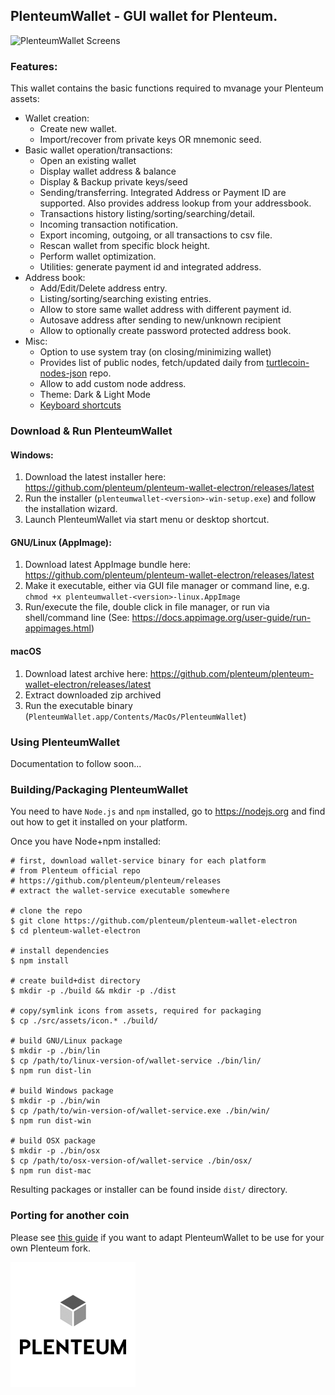 ## PlenteumWallet - GUI wallet for Plenteum.

![PlenteumWallet Screens](https://user-images.githubusercontent.com/5268997/54806537-f4ead180-4c82-11e9-9806-7923153301fc.png "PlenteumWallet Screens")

### Features:

This wallet contains the basic functions required to mvanage your Plenteum assets:

* Wallet creation:
  * Create new wallet.
  * Import/recover from private keys OR mnemonic seed.
* Basic wallet operation/transactions:
  * Open an existing  wallet
  * Display wallet address & balance
  * Display & Backup private keys/seed
  * Sending/transferring. Integrated Address or Payment ID are supported. Also provides address lookup from your addressbook.
  * Transactions history listing/sorting/searching/detail.
  * Incoming transaction notification.
  * Export incoming, outgoing, or all transactions to csv file.
  * Rescan wallet from specific block height.
  * Perform wallet optimization.
  * Utilities: generate payment id and integrated address.
* Address book:
  * Add/Edit/Delete address entry.
  * Listing/sorting/searching existing entries.
  * Allow to store same wallet address with different payment id.
  * Autosave address after sending to new/unknown recipient
  * Allow to optionally create password protected address book.
* Misc:
  * Option to use system tray (on closing/minimizing wallet)
  * Provides list of public nodes, fetch/updated daily from [turtlecoin-nodes-json](https://github.com/turtlecoin/turtlecoin-nodes-json) repo.
  * Allow to add custom node address.
  * Theme: Dark & Light Mode
  * [Keyboard shortcuts](docs/shortcut.md)

### Download &amp; Run PlenteumWallet

#### Windows:
1. Download the latest installer here: https://github.com/plenteum/plenteum-wallet-electron/releases/latest
2. Run the installer (`plenteumwallet-<version>-win-setup.exe`) and follow the installation wizard.
3. Launch PlenteumWallet via start menu or desktop shortcut.

#### GNU/Linux (AppImage):
1. Download latest AppImage bundle here: https://github.com/plenteum/plenteum-wallet-electron/releases/latest
2. Make it executable, either via GUI file manager or command line, e.g. `chmod +x plenteumwallet-<version>-linux.AppImage`
3. Run/execute the file, double click in file manager, or run via shell/command line (See: https://docs.appimage.org/user-guide/run-appimages.html)

#### macOS
1. Download latest archive here: https://github.com/plenteum/plenteum-wallet-electron/releases/latest
2. Extract downloaded zip archived
3. Run the executable binary (`PlenteumWallet.app/Contents/MacOs/PlenteumWallet`)

### Using PlenteumWallet
Documentation to follow soon...

### Building/Packaging PlenteumWallet
You need to have `Node.js` and `npm` installed, go to https://nodejs.org and find out how to get it installed on your platform.

Once you have Node+npm installed:
```
# first, download wallet-service binary for each platform
# from Plenteum official repo
# https://github.com/plenteum/plenteum/releases
# extract the wallet-service executable somewhere

# clone the repo
$ git clone https://github.com/plenteum/plenteum-wallet-electron
$ cd plenteum-wallet-electron

# install dependencies
$ npm install

# create build+dist directory
$ mkdir -p ./build && mkdir -p ./dist

# copy/symlink icons from assets, required for packaging
$ cp ./src/assets/icon.* ./build/

# build GNU/Linux package
$ mkdir -p ./bin/lin
$ cp /path/to/linux-version-of/wallet-service ./bin/lin/
$ npm run dist-lin

# build Windows package
$ mkdir -p ./bin/win
$ cp /path/to/win-version-of/wallet-service.exe ./bin/win/
$ npm run dist-win

# build OSX package
$ mkdir -p ./bin/osx
$ cp /path/to/osx-version-of/wallet-service ./bin/osx/
$ npm run dist-mac
```

Resulting packages or installer can be found inside `dist/` directory.

### Porting for another coin
Please see [this guide](docs/porting.md) if you want to adapt PlenteumWallet to be use for your own Plenteum fork.

![PlenteumWallet](docs/plenteumwallet.png)
